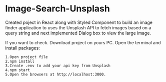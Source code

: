 # Image-Search-Unsplash

Created poject in React along with Styled Component to build an image finder application to uses the Unsplash API to fetch images based on a query string and next implemented Dialog box  to view the large image.

If you want to check. Download project on yours PC. Open the terminal and install packages:

    1.Open project file
    2.npm install
    3.Create .env to add your api key from Unsplash
    4.npm start
    5.Open the browsers at http://localhost:3000.
